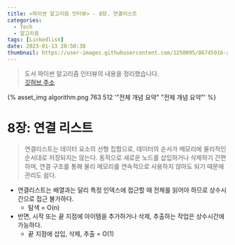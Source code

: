 ```yaml
---
title: <파이썬 알고리즘 인터뷰> - 8장. 연결리스트
categories:
  - Tech
  - 알고리즘
tags: [Linkedlist]
date: 2023-01-13 20:50:38
thumbnail: https://user-images.githubusercontent.com/1250095/86745916-a62e9a00-c075-11ea-9aa5-8455e2527f87.png
---
```


> 도서 파이썬 알고리즘 인터뷰의 내용을 정리했습니다. <br> <a href="https://github.com/onlybooks/algorithm-interview">깃허브 주소</a>

{% asset_img algorithm.png 763 512 '"전체 개념 요약" "전체 개념 요약"' %}

# 8장: 연결 리스트

> 연결리스트는 데이터 요소의 선형 집합으로, 데이터의 순서가 메모리에 물리적인 순서대로 저장되지는 않는다. 동적으로 새로운 노드를 삽입하거나 삭제하기 간편하며, 연결 구조를 통해 물리 메모리를 연속적으로 사용하지 않아도 되기 때문에 관리도 쉽다.

- 연결리스트는 배열과는 달리 특정 인덱스에 접근할 때 전체를 읽어야 하므로 상수시간으로 접근 불가하다.
  - 탐색 = O(n)
- 반면, 시작 또는 끝 지점에 아이템을 추가하거나 삭제, 추출하는 작업은 상수시간에 가능하다.
  - 끝 지점에 삽입, 삭제, 추출 = O(1)
